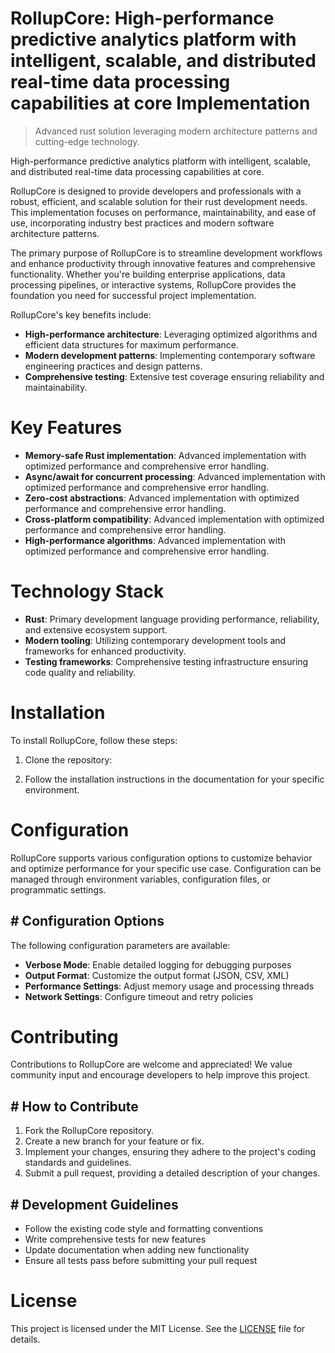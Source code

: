 <!-- fallback_RollupCore_20251002182920_75880 -->

# RollupCore: High-performance predictive analytics platform with intelligent, scalable, and distributed real-time data processing capabilities at core Implementation
> Advanced rust solution leveraging modern architecture patterns and cutting-edge technology.

High-performance predictive analytics platform with intelligent, scalable, and distributed real-time data processing capabilities at core.

RollupCore is designed to provide developers and professionals with a robust, efficient, and scalable solution for their rust development needs. This implementation focuses on performance, maintainability, and ease of use, incorporating industry best practices and modern software architecture patterns.

The primary purpose of RollupCore is to streamline development workflows and enhance productivity through innovative features and comprehensive functionality. Whether you're building enterprise applications, data processing pipelines, or interactive systems, RollupCore provides the foundation you need for successful project implementation.

RollupCore's key benefits include:

* **High-performance architecture**: Leveraging optimized algorithms and efficient data structures for maximum performance.
* **Modern development patterns**: Implementing contemporary software engineering practices and design patterns.
* **Comprehensive testing**: Extensive test coverage ensuring reliability and maintainability.

# Key Features

* **Memory-safe Rust implementation**: Advanced implementation with optimized performance and comprehensive error handling.
* **Async/await for concurrent processing**: Advanced implementation with optimized performance and comprehensive error handling.
* **Zero-cost abstractions**: Advanced implementation with optimized performance and comprehensive error handling.
* **Cross-platform compatibility**: Advanced implementation with optimized performance and comprehensive error handling.
* **High-performance algorithms**: Advanced implementation with optimized performance and comprehensive error handling.

# Technology Stack

* **Rust**: Primary development language providing performance, reliability, and extensive ecosystem support.
* **Modern tooling**: Utilizing contemporary development tools and frameworks for enhanced productivity.
* **Testing frameworks**: Comprehensive testing infrastructure ensuring code quality and reliability.

# Installation

To install RollupCore, follow these steps:

1. Clone the repository:


2. Follow the installation instructions in the documentation for your specific environment.

# Configuration

RollupCore supports various configuration options to customize behavior and optimize performance for your specific use case. Configuration can be managed through environment variables, configuration files, or programmatic settings.

## # Configuration Options

The following configuration parameters are available:

* **Verbose Mode**: Enable detailed logging for debugging purposes
* **Output Format**: Customize the output format (JSON, CSV, XML)
* **Performance Settings**: Adjust memory usage and processing threads
* **Network Settings**: Configure timeout and retry policies

# Contributing

Contributions to RollupCore are welcome and appreciated! We value community input and encourage developers to help improve this project.

## # How to Contribute

1. Fork the RollupCore repository.
2. Create a new branch for your feature or fix.
3. Implement your changes, ensuring they adhere to the project's coding standards and guidelines.
4. Submit a pull request, providing a detailed description of your changes.

## # Development Guidelines

* Follow the existing code style and formatting conventions
* Write comprehensive tests for new features
* Update documentation when adding new functionality
* Ensure all tests pass before submitting your pull request

# License

This project is licensed under the MIT License. See the [LICENSE](https://github.com/mpermar082/RollupCore/blob/main/LICENSE) file for details.
